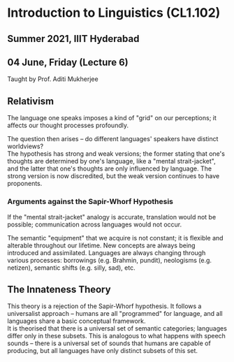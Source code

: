 # Introduction to Linguistics (CL1.102)
## Summer 2021, IIIT Hyderabad
## 04 June, Friday (Lecture 6)

Taught by Prof. Aditi Mukherjee

## Relativism
The language one speaks imposes a kind of "grid" on our perceptions; it affects our thought processes profoundly.  

The question then arises – do different languages' speakers have distinct worldviews?  
The hypothesis has strong and weak versions; the former stating that one's thoughts are determined by one's language, like a "mental strait-jacket", and the latter that one's thoughts are only influenced by language. The strong version is now discredited, but the weak version continues to have proponents.  

### Arguments against the Sapir-Whorf Hypothesis
If the "mental strait-jacket" analogy is accurate, translation would not be possible; communication across languages would not occur.  

The semantic "equipment" that we acquire is not constant; it is flexible and alterable throughout our lifetime. New concepts are always being introduced and assimilated. Languages are always changing through various processes: borrowings (e.g. Brahmin, pundit), neologisms (e.g. netizen), semantic shifts (e.g. silly, sad), etc.  

## The Innateness Theory
This theory is a rejection of the Sapir-Whorf hypothesis. It follows a universalist approach – humans are all "programmed" for language, and all languages share a basic conceptual framework.  
It is theorised that there is a universal set of semantic categories; languages differ only in these subsets. This is analogous to what happens with speech sounds – there is a universal set of sounds that humans are capable of producing, but all languages have only distinct subsets of this set.
